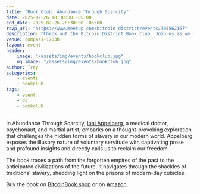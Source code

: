 ```yaml
---
title: "Book Club: Abundance Through Scarcity"
date: 2025-02-26 18:30:00 -05:00
end_date: 2025-02-26 20:30:00 -05:00
rsvp_url: "https://www.meetup.com/bitcoin-district/events/305562167"
description: "Check out the Bitcoin District Book Club. Join us as we meet every month to dive into new and exciting rabbit holes through reading Bitcoin related books!"
venue: compass-1703h
layout: event
header:
    image: "/assets/img/events/bookclub.jpg"
    og_image: "/assets/img/events/bookclub.jpg"
author: Trey
categories:
    - events
    - bookclub
tags:
    - event
    - dc
    - bookclub
---
```


In Abundance Through Scarcity, [Ioni Appelberg](https://x.com/IoniAppelberg), a medical doctor, psychonaut, and martial artist, embarks on a thought-provoking exploration that challenges the hidden forms of slavery in our modern world. Appelberg exposes the illusory nature of voluntary servitude with captivating prose and profound insights and directly calls us to reclaim our freedom.  

The book traces a path from the forgotten empires of the past to the anticipated civilizations of the future. It navigates through the shackles of traditional slavery, shedding light on the prisons of modern-day cubicles.  

Buy the book on [BitcoinBook.shop](http://bitcoinbook.shop) or on [Amazon](https://a.co/d/eTddH7N).  